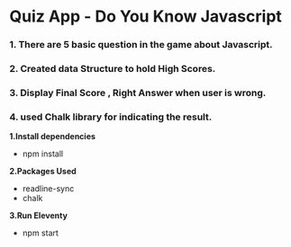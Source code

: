 # **Quiz App - Do You Know Javascript**

### 1. There are 5 basic question in the game about Javascript.
### 2. Created data Structure to hold High Scores.  
### 3. Display Final Score , Right Answer when user is wrong.
### 4. used Chalk library for indicating the result.

**1.Install dependencies**
  - npm install
  
**2.Packages Used**
  - readline-sync
  - chalk

 **3.Run Eleventy**
  - npm start 